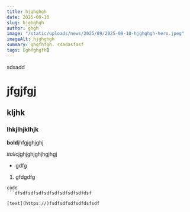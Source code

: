 ```yaml
---
title: hjghghgh
date: 2025-09-10
slug: hjghghgh
author: ghgh
image: "/static/uploads/news/2025/09/2025-09-10-hjghghgh-hero.jpeg"
imageAlt: hjghghgh
summary: ghgfhfgh. sdadasfasf
tags: [ghfghgfh]
---
```

sdsadd
# jfgjfgj

## kljhk

### lhkjlhjklhjk

**bold**jhfgjghjghj

*italic*jghjghjghjhgjhgj

- gdfg

1. gfdgdfg

```
code
```dfsdfsdfsdfsdfsdfsdfsdfsdfdsf

[text](https://)fsdfsdfsdfsdfdsfsdf
